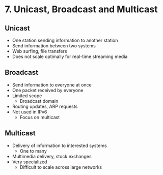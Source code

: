 # 7. Unicast, Broadcast and Multicast

## Unicast

* One station sending information to another station
* Send information between two systems
* Web surfing, file transfers
* Does not scale optimally for real-time streaming media

## Broadcast

* Send information to everyone at once
* One packet received by everyone
* Limited scope
  * Broadcast domain
* Routing updates, ARP requests
* Not used in IPv6
  * Focus on multicast

## Multicast

* Delivery of information to interested systems
  * One to many
* Multimedia delivery, stock exchanges
* Very specialized
  * Difficult to scale across large networks
